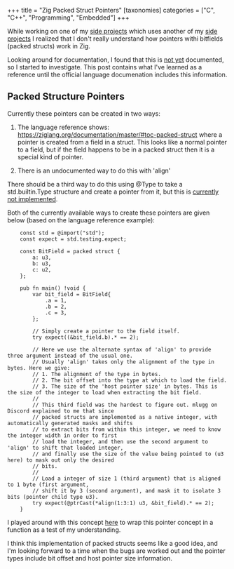 +++
title = "Zig Packed Struct Pointers"
[taxonomies]
categories = ["C", "C++", "Programming", "Embedded"]
+++

While working on one of my [side projects](https://github.com/nsmryan/zig_playground)
which uses another of my [side projects](https://github.com/nsmryan/zig_tcl) I realized
that I don't really understand how pointers withi bitfields (packed structs) work in Zig.


Looking around for documentation, I found that this is [not yet](https://github.com/ziglang/zig/issues/14361)
documented, so I started to investigate. This post contains what I've learned as a reference
until the official language documenation includes this information.


## Packed Structure Pointers

Currently these pointers can be created in two ways:

  1. The language reference shows: https://ziglang.org/documentation/master/#toc-packed-struct where a pointer is created from a field in a struct.
     This looks like a normal pointer to a field, but if the field happens to be in a packed struct then it is a special kind of pointer.

  2. There is an undocumented way to do this with 'align'

There should be a third way to do this using @Type to take a std.builtin.Type structure and create a pointer from it,
but this is [currently not implemented](https://github.com/ziglang/zig/issues/14568#issuecomment-1418153371).

Both of the currently available ways to create these pointers are given below (based on the language reference example):

```zig
    const std = @import("std");
    const expect = std.testing.expect;

    const BitField = packed struct {
        a: u3,
        b: u3,
        c: u2,
    };

    pub fn main() !void {
        var bit_field = BitField{
            .a = 1,
            .b = 2,
            .c = 3,
        };

        // Simply create a pointer to the field itself.
        try expect((&bit_field.b).* == 2);
        
        // Here we use the alternate syntax of 'align' to provide three argument instead of the usual one.
        // Usually 'align' takes only the alignment of the type in bytes. Here we give:
        // 1. The alignment of the type in bytes.
        // 2. The bit offset into the type at which to load the field.
        // 3. The size of the 'host pointer size' in bytes. This is the size of the integer to load when extracting the bit field.
        // 
        // This third field was the hardest to figure out. mlugg on Discord explained to me that since
        // packed structs are implemented as a native integer, with automatically generated masks and shifts
        // to extract bits from within this integer, we need to know the integer width in order to first
        // load the integer, and then use the second argument to 'align' to shift that loaded integer,
        // and finally use the size of the value being pointed to (u3 here) to mask out only the desired
        // bits.
        //
        // Load a integer of size 1 (third argument) that is aligned to 1 byte (first argument,
        // shift it by 3 (second argument), and mask it to isolate 3 bits (pointer child type u3).
        try expect(@ptrCast(*align(1:3:1) u3, &bit_field).* == 2);
    }
```

I played around with this concept [here](https://github.com/nsmryan/zig_bit_extract) to wrap this pointer concept in a function
as a test of my understanding.


I think this implementation of packed structs seems like a good idea, and I'm looking forward to a time when the
bugs are worked out and the pointer types include bit offset and host pointer size information.
